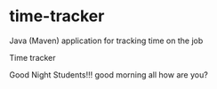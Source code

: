 # time-tracker
Java (Maven) application for tracking time on the job

Time tracker

Good Night Students!!!
good morning all
how are you?
